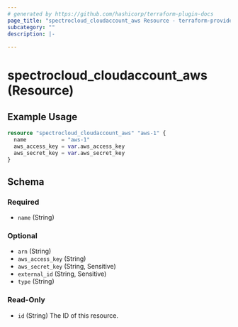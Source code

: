 ```yaml
---
# generated by https://github.com/hashicorp/terraform-plugin-docs
page_title: "spectrocloud_cloudaccount_aws Resource - terraform-provider-spectrocloud"
subcategory: ""
description: |-
  
---
```


# spectrocloud_cloudaccount_aws (Resource)



## Example Usage

```terraform
resource "spectrocloud_cloudaccount_aws" "aws-1" {
  name           = "aws-1"
  aws_access_key = var.aws_access_key
  aws_secret_key = var.aws_secret_key
}
```

<!-- schema generated by tfplugindocs -->
## Schema

### Required

- `name` (String)

### Optional

- `arn` (String)
- `aws_access_key` (String)
- `aws_secret_key` (String, Sensitive)
- `external_id` (String, Sensitive)
- `type` (String)

### Read-Only

- `id` (String) The ID of this resource.


